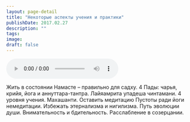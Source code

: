 ```yaml
---
layout: page-detail
title: "Некоторые аспекты учения и практики"
publishDate: 2017.02.27
description: ""
tags:
image:
draft: false
---
```


<audio title="2017.02.27 - Некоторые аспекты учения и практики.mp3" src="https://filer-api.advayta.org/v1.0/public/files/73844" controls=""></audio>

 Жить в состоянии Намасте – правильно для садху. 4 Пады: чарья, крийя, йога и аннуттара-тантра. Лайяамрита упадеша чинтамани. 4 уровня учения. Махашанти. Оставить медитацию Пустоты ради йоги немедитации. Избежать этернализма и нигилизма. Путь эволюции души. Внимательность и бдительность. Расслабление в созерцании. 

  
